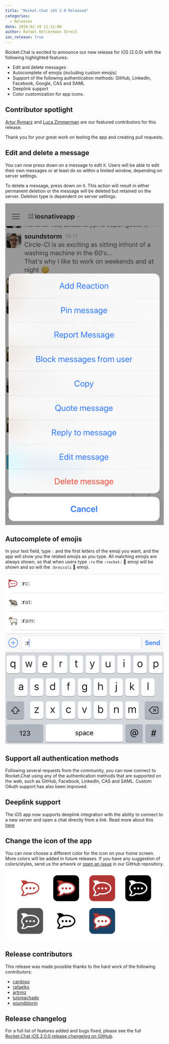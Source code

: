 ```yaml
---
title: "Rocket.Chat iOS 2.0 Released"
categories:
  - Releases
date: 2018-02-19 11:11:00
author: Rafael Kellermann Streit
ios_release: true
---
```


Rocket.Chat is excited to announce our new release for iOS (2.0.0) with the following highlighted features:

- Edit and delete messages
- Autocomplete of emojis (including custom emojis)
- Support of the following authentication methods: GitHub, LinkedIn, Facebook, Google, CAS and SAML
- Deeplink support
- Color customization for app icons.

## Contributor spotlight

 <a target="_blank" href="https://github.com/artrmz">Artur Rymarz</a> and  <a target="_blank" href="https://github.com/soundstorm">Luca Zimmerman</a> are our featured contributors for this release.

 Thank you for your great work on testing the app and creating pull requests.


## Edit and delete a message

You can now press down on a message to edit it. Users will be able to edit their own messages or at least do so within a limited window, depending on server settings.

To delete a message, press down on it. This action will result in either permanent deletion or the message will be deleted but retained on the server. Deletion type is dependent on server settings.


![Message Actions (Edit & Delete)](/images/posts/2018/02/2018-02-19-ios-release-2-0-0/message-actions-cropped.png)

## Autocomplete of emojis

In your text field, type `:` and the first letters of the emoji you want, and the app will show you the related emojis as you type. All  matching emojis are always shown, so that when users type `:ro` the `:rocket:` 🚀 emoji will be shown and so will the `:broccoli` 🥦 emoji.

![Emojis Autocomplete](/images/posts/2018/02/2018-02-19-ios-release-2-0-0/emoji-autocomplete-cropped.png)

## Support all authentication methods

Following several requests from the community, you can now connect to Rocket.Chat using any of the authentication methods that are supported on the web, such as GitHub, Facebook, LinkedIn, CAS and SAML. Custom OAuth support has also been improved.

## Deeplink support

The iOS app now supports deeplink integration with the ability to connect to a new server and open a chat directly from a link. Read more about this <a target="_blank" href="https://rocket.chat/docs/developer-guides/deeplink/">here</a>

## Change the icon of the app

You can now choose a different color for the icon on your home screen. More colors will be added in future releases.
If you have any suggestion of colors/styles, send us the artwork or [open an issue](https://github.com/RocketChat/Rocket.Chat.iOS/issues) in our GitHub repository.

![Icon Variations](/images/posts/2018/02/2018-02-19-ios-release-2-0-0/custom-icons-cropped.png)

## Release contributors

This release was made possible thanks to the hard work of the following contributors:

<ul>
  <li><a target="_blank" href="https://github.com/cardoso">cardoso</a></li>
  <li><a target="_blank" href="https://github.com/rafaelks">rafaelks</a></li>
  <li><a target="_blank" href="https://github.com/artrmz">artrmz</a></li>
  <li><a target="_blank" href="https://github.com/luismachado">luismachado</a></li>
  <li><a target="_blank" href="https://github.com/soundstorm">soundstorm</a></li>
</ul>

## Release changelog

For a full list of features added and bugs fixed, please see the full [Rocket.Chat iOS 2.0.0 release changelog on GitHub](https://github.com/RocketChat/Rocket.Chat.iOS/releases/tag/v2.0.0).
